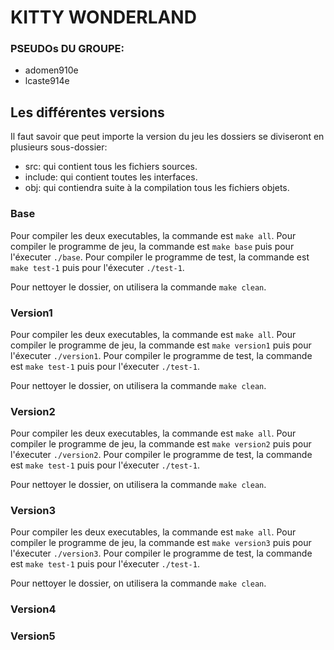 # KITTY WONDERLAND

### PSEUDOs DU GROUPE:
 - adomen910e
 - lcaste914e
 
 ## Les différentes versions
 
 Il faut savoir que peut importe la version du jeu les dossiers se diviseront en plusieurs sous-dossier:
 * src: qui contient tous les fichiers sources.
 * include: qui contient toutes les interfaces.
 * obj: qui contiendra suite à la compilation tous les fichiers objets.
 
 ### Base


 Pour compiler les deux executables, la commande est `make all`.
 Pour compiler le programme de jeu, la commande est `make base` puis pour l'éxecuter `./base`.
 Pour compiler le programme de test, la commande est `make test-1` puis pour l'éxecuter `./test-1`.
 
 Pour nettoyer le dossier, on utilisera la commande  `make clean`.
 
 ### Version1
 
 Pour compiler les deux executables, la commande est `make all`.
 Pour compiler le programme de jeu, la commande est `make version1` puis pour l'éxecuter `./version1`.
 Pour compiler le programme de test, la commande est `make test-1` puis pour l'éxecuter `./test-1`.
 
 Pour nettoyer le dossier, on utilisera la commande  `make clean`.
 
 ### Version2
 
 Pour compiler les deux executables, la commande est `make all`.
 Pour compiler le programme de jeu, la commande est `make version2` puis pour l'éxecuter `./version2`.
 Pour compiler le programme de test, la commande est `make test-1` puis pour l'éxecuter `./test-1`.
 
 Pour nettoyer le dossier, on utilisera la commande  `make clean`.
 
 ### Version3
 
 Pour compiler les deux executables, la commande est `make all`.
 Pour compiler le programme de jeu, la commande est `make version3` puis pour l'éxecuter `./version3`.
 Pour compiler le programme de test, la commande est `make test-1` puis pour l'éxecuter `./test-1`.
 
 Pour nettoyer le dossier, on utilisera la commande  `make clean`.
 
 
 ### Version4
 
 ### Version5
 
 
